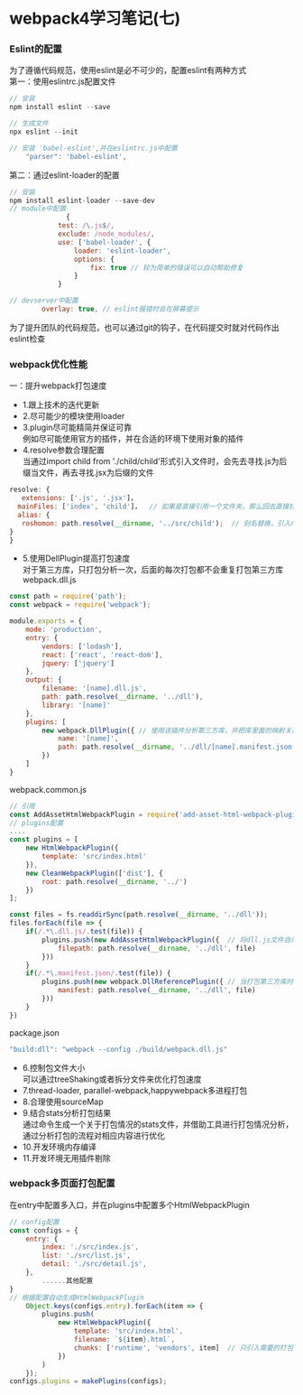 # webpack4学习笔记(七)

<a name="3b964ca8"></a>
### Eslint的配置

为了遵循代码规范，使用eslint是必不可少的，配置eslint有两种方式<br />第一：使用eslintrc.js配置文件

```javascript
// 安装
npm install eslint --save

// 生成文件
npx eslint --init

// 安装 'babel-eslint',并在eslintrc.js中配置
    "parser": 'babel-eslint',
```

第二：通过eslint-loader的配置

```javascript
// 安装
npm install eslint-loader --save-dev
// module中配置
              { 
			test: /\.js$/, 
			exclude: /node_modules/, 
			use: ['babel-loader', {
				loader: 'eslint-loader',
				options: {
					fix: true // 较为简单的错误可以自动帮助修复
				}
			}

// devserver中配置
		overlay: true, // eslint报错时会在屏幕提示
```

为了提升团队的代码规范，也可以通过git的钩子，在代码提交时就对代码作出eslint检查

<a name="b0a32474"></a>
### webpack优化性能

一：提升webpack打包速度

- 1.跟上技术的迭代更新
- 2.尽可能少的模块使用loader
- 3.plugin尽可能精简并保证可靠<br />
例如尽可能使用官方的插件，并在合适的环境下使用对象的插件
- 4.resolve参数合理配置<br />
当通过import child from './child/child'形式引入文件时，会先去寻找.js为后缀当文件，再去寻找.jsx为后缀的文件

```javascript
resolve: {
   extensions: ['.js', '.jsx']，
  mainFiles: ['index', 'child']，  // 如果是直接引用一个文件夹，那么回去直接找index开头的文件，如果不存在再去找child开头的文件
  alias: {
   roshomon: path.resolve(__dirname, '../src/child');  // 别名替换，引入roshomon其实是引入../src/child
}
}
```

- 5.使用DellPlugin提高打包速度<br />
对于第三方库，只打包分析一次，后面的每次打包都不会重复打包第三方库<br />
webpack.dll.js

```javascript
const path = require('path');
const webpack = require('webpack');

module.exports = {
	mode: 'production',
	entry: {
		vendors: ['lodash'],
		react: ['react', 'react-dom'],
		jquery: ['jquery']
	},
	output: {
		filename: '[name].dll.js',
		path: path.resolve(__dirname, '../dll'),
		library: '[name]'
	},
	plugins: [
		new webpack.DllPlugin({ // 使用该插件分析第三方库，并把库里面的映射关系放到[name].manifest.json里，并放在dll文件里
			name: '[name]',
			path: path.resolve(__dirname, '../dll/[name].manifest.json'),
		})
	]
}
```

webpack.common.js

```javascript
// 引用
const AddAssetHtmlWebpackPlugin = require('add-asset-html-webpack-plugin');
// plugins配置
....
const plugins = [
	new HtmlWebpackPlugin({
		template: 'src/index.html'
	}), 
	new CleanWebpackPlugin(['dist'], {
		root: path.resolve(__dirname, '../')
	})
];

const files = fs.readdirSync(path.resolve(__dirname, '../dll'));
files.forEach(file => {
	if(/.*\.dll.js/.test(file)) {
		plugins.push(new AddAssetHtmlWebpackPlugin({  // 将dll.js文件自动引入html
			filepath: path.resolve(__dirname, '../dll', file)
		}))
	}
	if(/.*\.manifest.json/.test(file)) {
		plugins.push(new webpack.DllReferencePlugin({ // 当打包第三方库时，会去manifest.json文件中寻找映射关系，如果找到了那么就直接从全局变量(即打包文件)中拿过来用就行，不用再进行第三方库的分析，以此优化打包速度
			manifest: path.resolve(__dirname, '../dll', file)
		}))
	}
})
```

package.json

```javascript
"build:dll": "webpack --config ./build/webpack.dll.js"
```

- 6.控制包文件大小<br />
可以通过treeShaking或者拆分文件来优化打包速度
- 7.thread-loader, parallel-webpack,happywebpack多进程打包
- 8.合理使用sourceMap
- 9.结合stats分析打包结果<br />
通过命令生成一个关于打包情况的stats文件，并借助工具进行打包情况分析，通过分析打包的流程对相应内容进行优化
- 10.开发环境内存编译
- 11.开发环境无用插件剔除

<a name="ddcde9ac"></a>
### webpack多页面打包配置

在entry中配置多入口，并在plugins中配置多个HtmlWebpackPlugin

```javascript
// config配置
const configs = {
	entry: {
		index: './src/index.js',
		list: './src/list.js',
		detail: './src/detail.js',
	},
        ......其他配置
}
// 根据配置自动生成HtmlWebpackPlugin
	Object.keys(configs.entry).forEach(item => {
		plugins.push(
			new HtmlWebpackPlugin({
				template: 'src/index.html',
				filename: `${item}.html`,
				chunks: ['runtime', 'vendors', item]  // 只引入需要的打包生成文件，不需要引入其他多余的文件
			})
		)
	});
configs.plugins = makePlugins(configs);
```
